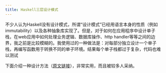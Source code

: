 ```yaml
---
title: Haskell三层设计模式
---
```


不少人认为Haskell没有设计模式，所谓“设计模式”已经用语言本身的性质（例如immutability）以及各种抽象库实现了。但是，对于如何在应用程序中设计单子栈，在web应用中如何处理业务逻辑、数据库操作、http handler等等之间的边界，我之前是比较模糊的。我使用过的一种做法是：对每部分独立设计一个单子栈，再编写函数用于转换不同的单子环境。结果每个单子栈都过于复杂，代码也难以测试

下面介绍一种设计方法（[原文链接][1]），非常实用，而且被较多人采纳。

[1]: https://www.parsonsmatt.org/2018/03/22/three_layer_haskell_cake.html
